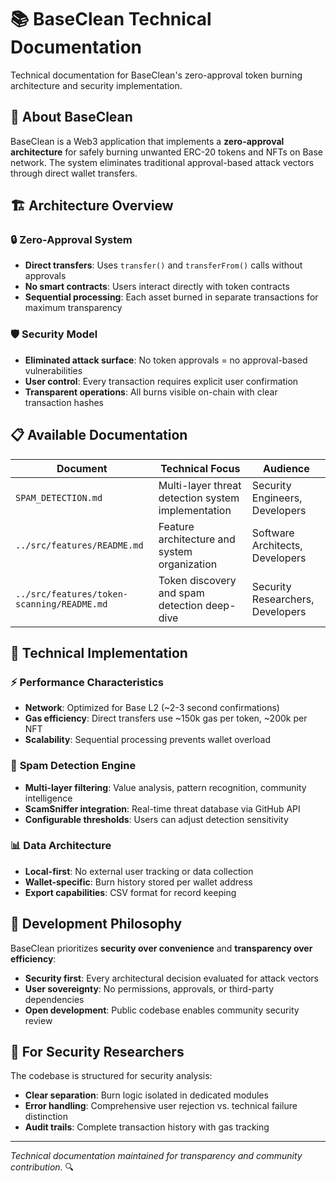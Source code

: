# 📚 BaseClean Technical Documentation

Technical documentation for BaseClean's zero-approval token burning architecture and security implementation.

## 🎯 About BaseClean

BaseClean is a Web3 application that implements a **zero-approval architecture** for safely burning unwanted ERC-20 tokens and NFTs on Base network. The system eliminates traditional approval-based attack vectors through direct wallet transfers.

## 🏗️ **Architecture Overview**

### 🔒 **Zero-Approval System**
- **Direct transfers**: Uses `transfer()` and `transferFrom()` calls without approvals
- **No smart contracts**: Users interact directly with token contracts
- **Sequential processing**: Each asset burned in separate transactions for maximum transparency

### 🛡️ **Security Model**
- **Eliminated attack surface**: No token approvals = no approval-based vulnerabilities
- **User control**: Every transaction requires explicit user confirmation
- **Transparent operations**: All burns visible on-chain with clear transaction hashes

## 📋 **Available Documentation**

| Document | Technical Focus | Audience |
|----------|-----------------|----------|
| `SPAM_DETECTION.md` | Multi-layer threat detection system implementation | Security Engineers, Developers |
| `../src/features/README.md` | Feature architecture and system organization | Software Architects, Developers |
| `../src/features/token-scanning/README.md` | Token discovery and spam detection deep-dive | Security Researchers, Developers |

## 🔬 **Technical Implementation**

### ⚡ **Performance Characteristics**
- **Network**: Optimized for Base L2 (~2-3 second confirmations)
- **Gas efficiency**: Direct transfers use ~150k gas per token, ~200k per NFT
- **Scalability**: Sequential processing prevents wallet overload

### 🧠 **Spam Detection Engine**
- **Multi-layer filtering**: Value analysis, pattern recognition, community intelligence
- **ScamSniffer integration**: Real-time threat database via GitHub API
- **Configurable thresholds**: Users can adjust detection sensitivity

### 📊 **Data Architecture**
- **Local-first**: No external user tracking or data collection
- **Wallet-specific**: Burn history stored per wallet address
- **Export capabilities**: CSV format for record keeping

## 🔧 **Development Philosophy**

BaseClean prioritizes **security over convenience** and **transparency over efficiency**:

- **Security first**: Every architectural decision evaluated for attack vectors
- **User sovereignty**: No permissions, approvals, or third-party dependencies  
- **Open development**: Public codebase enables community security review

## 🤝 **For Security Researchers**

The codebase is structured for security analysis:
- **Clear separation**: Burn logic isolated in dedicated modules
- **Error handling**: Comprehensive user rejection vs. technical failure distinction
- **Audit trails**: Complete transaction history with gas tracking

---

*Technical documentation maintained for transparency and community contribution.* 🔍 